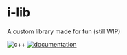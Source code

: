 # i-lib
A custom library made for fun (still WIP)

![c++](https://img.shields.io/badge/-C++20-00599C?style=flat-square&logo=c)
[![documentation](https://img.shields.io/badge/-documentation-00599C?style=flat-square])](https://dammi-i.github.io/i-lib)
